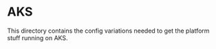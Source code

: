 # AKS

This directory contains the config variations needed to get the platform stuff running on AKS.
